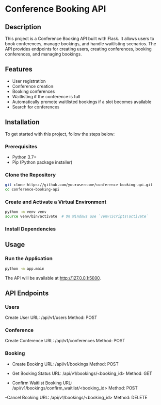 # Conference Booking API

## Description

This project is a Conference Booking API built with Flask. It allows users to book conferences, manage bookings, and handle waitlisting scenarios. The API provides endpoints for creating users, creating conferences, booking conferences, and managing bookings.

## Features

- User registration
- Conference creation
- Booking conferences
- Waitlisting if the conference is full
- Automatically promote waitlisted bookings if a slot becomes available
- Search for conferences

## Installation

To get started with this project, follow the steps below:

### Prerequisites

- Python 3.7+
- Pip (Python package installer)

### Clone the Repository

```bash
git clone https://github.com/yourusername/conference-booking-api.git
cd conference-booking-api
```

### Create and Activate a Virtual Environment
```bash
python -m venv venv
source venv/bin/activate  # On Windows use `venv\Scripts\activate`

```
### Install Dependencies

## Usage

### Run the Application
```bash
python -m app.main

```
The API will be available at http://127.0.0.1:5000.

## API Endpoints

### Users

Create User
URL: /api/v1/users
Method: POST

### Conference

Create Conference
URL: /api/v1/conferences
Method: POST

### Booking

- Create Booking
URL: /api/v1/bookings
Method: POST

- Get Booking Status
URL: /api/v1/bookings/<booking_id>
Method: GET

- Confirm Waitlist Booking
URL: /api/v1/bookings/confirm_waitlist/<booking_id>
Method: POST

-Cancel Booking
URL: /api/v1/bookings/<booking_id>
Method: DELETE
